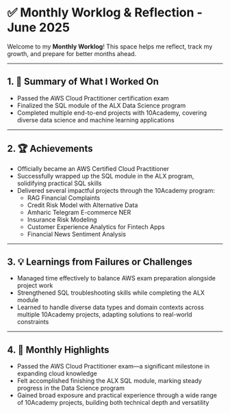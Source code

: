 # ✅ Monthly Worklog & Reflection - June 2025

Welcome to my **Monthly Worklog**! This space helps me reflect, track my growth, and prepare for better months ahead.

---

## 1. 📌 Summary of What I Worked On

- Passed the AWS Cloud Practitioner certification exam  
- Finalized the SQL module of the ALX Data Science program  
- Completed multiple end-to-end projects with 10Academy, covering diverse data science and machine learning applications

---

## 2. 🏆 Achievements

- Officially became an AWS Certified Cloud Practitioner  
- Successfully wrapped up the SQL module in the ALX program, solidifying practical SQL skills  
- Delivered several impactful projects through the 10Academy program:
  - RAG Financial Complaints  
  - Credit Risk Model with Alternative Data  
  - Amharic Telegram E-commerce NER  
  - Insurance Risk Modeling  
  - Customer Experience Analytics for Fintech Apps  
  - Financial News Sentiment Analysis  

---

## 3. 💡 Learnings from Failures or Challenges

- Managed time effectively to balance AWS exam preparation alongside project work  
- Strengthened SQL troubleshooting skills while completing the ALX module  
- Learned to handle diverse data types and domain contexts across multiple 10Academy projects, adapting solutions to real-world constraints

---

## 4. 🌟 Monthly Highlights

- Passed the AWS Cloud Practitioner exam—a significant milestone in expanding cloud knowledge  
- Felt accomplished finishing the ALX SQL module, marking steady progress in the Data Science program  
- Gained broad exposure and practical experience through a wide range of 10Academy projects, building both technical depth and versatility
